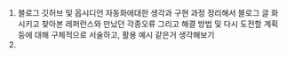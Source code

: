 1. 블로그 깃허브 및 옵시디언 자동화에대한 생각과 구현 과정 정리해서 블로그 글 화 시키고 찾아본 레퍼런스와 만났던 각종오류 그리고 해결 방법 및 다시 도전할 계획등에 대해 구체적으로 서술하고, 활용 예시 같은거 생각해보기 
2. 